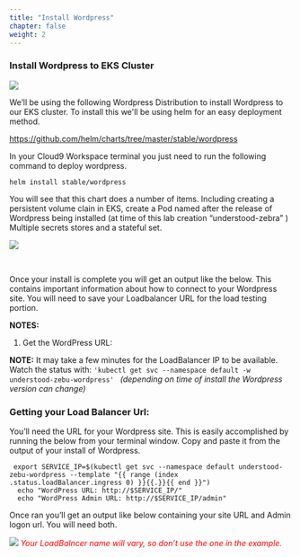 ```yaml
---
title: "Install Wordpress"
chapter: false
weight: 2
---
```


<h3>Install Wordpress to EKS Cluster</h3>
  
<img src="/images/ekscwci/wordpresslogo.png">

We’ll be using the following Wordpress Distribution to install Wordpress to our EKS cluster. To install this we'll be using helm for an easy deployment method. 

https://github.com/helm/charts/tree/master/stable/wordpress 

In your Cloud9 Workspace terminal you just need to run the following command to deploy wordpress. 

```
helm install stable/wordpress 
```

You will see that this chart does a number of items. Including creating a persistent volume clain in EKS, create a Pod named after the release of Wordpress being installed (at time of this lab creation “understood-zebra” ) Multiple secrets stores and a stateful set. 
 
<img src="/images/ekscwci/helminstalloutput.png">

 

Once your install is complete you will get an output like the below. This contains important information about how to connect to your Wordpress site. You will need to save your Loadbalancer URL for the load testing portion. 

<b>NOTES:</b>  
1. Get the WordPress URL:

  <b>NOTE:</b> It may take a few minutes for the LoadBalancer IP to be available.  
       Watch the status with: ```'kubectl get svc --namespace default -w understood-zebu-wordpress' ```<i> (depending on time of install the Wordpress version can change) </i>

<h3>Getting your Load Balancer Url:</h3>

You’ll need the URL for your Wordpress site. This is easily accomplished by running the below from your terminal window. Copy and paste it from the output of your install of Wordpress. 

```
 export SERVICE_IP=$(kubectl get svc --namespace default understood-zebu-wordpress --template "{{ range (index .status.loadBalancer.ingress 0) }}{{.}}{{ end }}")
  echo "WordPress URL: http://$SERVICE_IP/"
  echo "WordPress Admin URL: http://$SERVICE_IP/admin"
```
Once ran you’ll get an output like below containing your site URL and Admin logon url. You will need both. 
 
<img src="/images/ekscwci/lboutput.png">
<i><font color="red"> Your LoadBalncer name will vary, so don’t use the one in the example. </font> <i>

 
